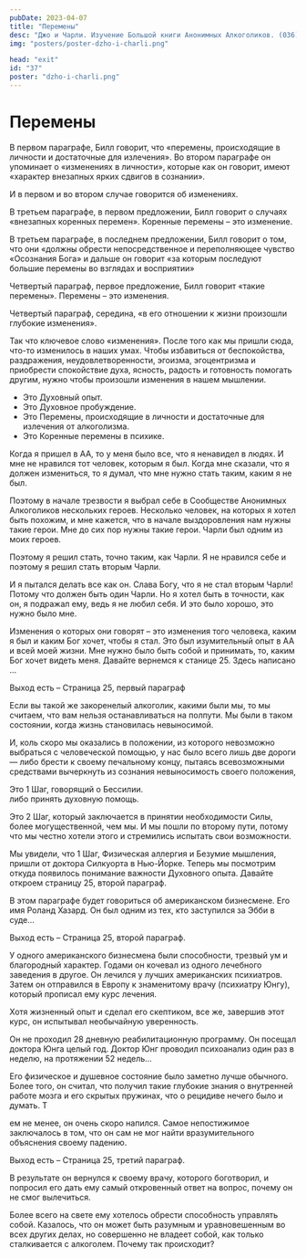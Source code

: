 ```yaml
---
pubDate: 2023-04-07
title: "Перемены"
desc: "Джо и Чарли. Изучение Большой книги Анонимных Алкоголиков. (036)"
img: "posters/poster-dzho-i-charli.png"

head: "exit"
id: "37"
poster: "dzho-i-charli.png"
---
```


# Перемены

В первом параграфе, Билл говорит, что «перемены, происходящие в личности и достаточные для излечения». Во втором параграфе он упоминает о «изменениях в личности», которые как он говорит, имеют «характер внезапных ярких сдвигов в сознании».

И в первом и во втором случае говорится об изменениях.

В третьем параграфе, в первом предложении, Билл говорит о случаях «внезапных коренных перемен». Коренные перемены – это изменение.

В третьем параграфе, в последнем предложении, Билл говорит о том, что они «должны обрести непосредственное и переполняющее чувство «Осознания Бога» и дальше он говорит «за которым последуют большие перемены во взглядах и восприятии»

Четвертый параграф, первое предложение, Билл говорит «такие перемены». Перемены – это изменения.

Четвертый параграф, середина, «в его отношении к жизни произошли глубокие изменения».

Так что ключевое слово «изменения». После того как мы пришли сюда, что-то изменилось в наших умах.
Чтобы избавиться от беспокойства, раздражения, неудовлетворенности, эгоизма, эгоцентризма и приобрести спокойствие духа, ясность, радость и готовность помогать другим, нужно чтобы произошли изменения в нашем мышлении.

- Это Духовный опыт.
- Это Духовное пробуждение.
- Это Перемены, происходящие в личности и достаточные для излечения от алкоголизма.
- Это Коренные перемены в психике.

Когда я пришел в АА, то у меня было все, что я ненавидел в людях. И мне не нравился тот человек, которым я был. Когда мне сказали, что я должен измениться, то я думал, что мне нужно стать таким, каким я не был.

Поэтому в начале трезвости я выбрал себе в Сообществе Анонимных Алкоголиков нескольких героев. Несколько человек, на которых я хотел быть похожим, и мне кажется, что в начале выздоровления нам нужны такие герои. Мне до сих пор нужны такие герои. Чарли был одним из моих героев.

Поэтому я решил стать, точно таким, как Чарли. Я не нравился себе и поэтому я решил стать вторым Чарли.

И я пытался делать все как он. Слава Богу, что я не стал вторым Чарли! Потому что должен быть один Чарли. Но я хотел быть в точности, как он, я подражал ему, ведь я не любил себя. И это было хорошо, это нужно было мне.

Изменения о которых они говорят – это изменения того человека, каким я был и каким Бог хочет, чтобы я стал. Это был изумительный опыт в АА и всей моей жизни. Мне нужно было быть собой и принимать, то, каким Бог хочет видеть меня. Давайте вернемся к станице 25. Здесь написано …

Выход есть – Страница 25, первый параграф

Если вы такой же закоренелый алкоголик, какими были мы, то мы считаем, что вам нельзя останавливаться на полпути. Мы были в таком состоянии, когда жизнь становилась невыносимой.

И, коль скоро мы оказались в положении, из которого невозможно выбраться с человеческой помощью, у нас было всего лишь две дороги — либо брести к своему печальному концу, пытаясь всевозможными средствами вычеркнуть из сознания невыносимость своего положения,

Это 1 Шаг, говорящий о Бессилии. <br>
либо принять духовную помощь.

Это 2 Шаг, который заключается в принятии необходимости Силы, более могущественной, чем мы.
И мы пошли по второму пути, потому что мы честно хотели этого и стремились испытать свои возможности.

Мы увидели, что 1 Шаг, Физическая аллергия и Безумие мышления, пришли от доктора Силкуорта в Нью-Йорке. Теперь мы посмотрим откуда появилось понимание важности Духовного опыта. Давайте откроем страницу 25, второй параграф.

В этом параграфе будет говориться об американском бизнесмене. Его имя Роланд Хазард. Он был одним из тех, кто заступился за Эбби в суде…

Выход есть – Страница 25, второй параграф.

У одного американского бизнесмена были способности, трезвый ум и благородный характер. Годами он кочевал из одного лечебного заведения в другое. Он лечился у лучших американских психиатров. Затем он отправился в Европу к знаменитому врачу (психиатру Юнгу), который прописал ему курс лечения.

Хотя жизненный опыт и сделал его скептиком, все же, завершив этот курс, он испытывал необычайную уверенность.

Он не проходил 28 дневную реабилитационную программу. Он посещал доктора Юнга целый год. Доктор Юнг проводил психоанализ один раз в неделю, на протяжении 52 недель…

Его физическое и душевное состояние было заметно лучше обычного. Более того, он считал, что получил такие глубокие знания о внутренней работе мозга и его скрытых пружинах, что о рецидиве нечего было и думать. Т

ем не менее, он очень скоро напился. Самое непостижимое заключалось в том, что он сам не мог найти вразумительного объяснения своему падению.

Выход есть – Страница 25, третий параграф.

В результате он вернулся к своему врачу, которого боготворил, и попросил его дать ему самый откровенный ответ на вопрос, почему он не смог вылечиться.

Более всего на свете ему хотелось обрести способность управлять собой. Казалось, что он может быть разумным и уравновешенным во всех других делах, но совершенно не владеет собой, как только сталкивается с алкоголем. Почему так происходит?
